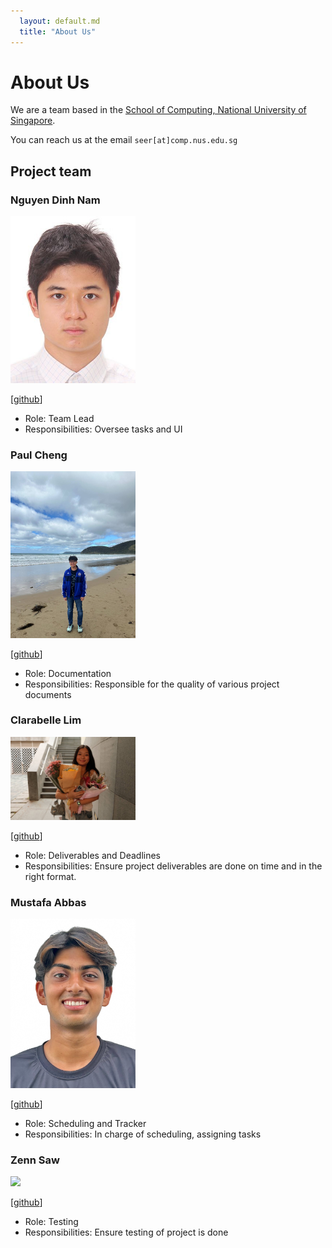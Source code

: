 ```yaml
---
  layout: default.md
  title: "About Us"
---
```


# About Us

We are a team based in the [School of Computing, National University of Singapore](http://www.comp.nus.edu.sg).

You can reach us at the email `seer[at]comp.nus.edu.sg`

## Project team

### Nguyen Dinh Nam

<img src="images/namprice227.png" width="200px">

[[github](https://github.com/namprice227)]

* Role: Team Lead
* Responsibilities: Oversee tasks and UI

### Paul Cheng

<img src="images/itsapaulblem.png" width="200px">

[[github](https://github.com/itsapaulblem)]

* Role: Documentation
* Responsibilities: Responsible for the quality of various project documents


### Clarabelle Lim

<img src="images/clarabellelim.png" width="200px">

[[github](http://github.com/clarabellelim)]

* Role: Deliverables and Deadlines
* Responsibilities: Ensure project deliverables are done on time and in the right format.

### Mustafa Abbas

<img src="images/mistyk786.png" width="200px">

[[github](http://github.com/mistyk786)]

* Role: Scheduling and Tracker
* Responsibilities: In charge of scheduling, assigning tasks

### Zenn Saw

<img src="images/zenn345.png" width="200px">

[[github](http://github.com/zenn345)]

* Role: Testing
* Responsibilities: Ensure testing of project is done
